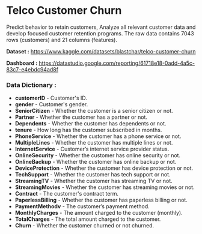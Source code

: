 # Telco Customer Churn
Predict behavior to retain customers, Analyze all relevant customer data and develop focused customer retention programs.
The raw data contains 7043 rows (customers) and 21 columns (features).

<b>Dataset :</b> <a>https://www.kaggle.com/datasets/blastchar/telco-customer-churn</a>

<b>Dashboard :</b> <a>https://datastudio.google.com/reporting/61718e18-0add-4a5c-83c7-e4ebdc94ad8f<a/>

### Data Dictionary :
- <b>customerID</b> - Customer's ID.
- <b>gender</b> - Customer's gender.
- <b>SeniorCitizen</b> - Whether the customer is a senior citizen or not.
- <b>Partner</b> - Whether the customer has a partner or not.
- <b>Dependents</b> - Whether the customer has dependents or not.
- <b>tenure</b> - How long has the customer subscribed in months.
- <b>PhoneService</b> - Whether the customer has a phone service or not.
- <b>MultipleLines</b> - Whether the customer has multiple lines or not.
- <b>InternetService</b> - Customer’s internet service provider status.
- <b>OnlineSecurity</b> - Whether the customer has online security or not.
- <b>OnlineBackup</b> - Whether the customer has online backup or not.
- <b>DeviceProtection</b> - Whether the customer has device protection or not.
- <b>TechSupport</b> - Whether the customer has tech support or not.
- <b>StreamingTV</b> - Whether the customer has streaming TV or not.
- <b>StreamingMovies</b> - Whether the customer has streaming movies or not.
- <b>Contract</b> - The customer's contract term.
- <b>PaperlessBilling</b> - Whether the customer has paperless billing or not.
- <b>PaymentMethodv</b> - The customer’s payment method.
- <b>MonthlyCharges</b> - The amount charged to the customer (monthly).
- <b>TotalCharges</b> - The total amount charged to the customer.
- <b>Churn</b> - Whether the customer churned or not churned.
